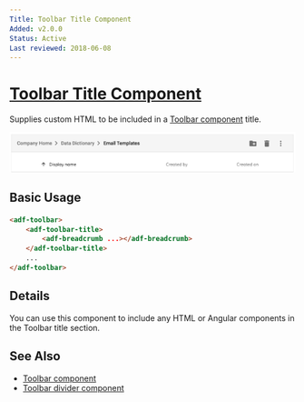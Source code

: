 ```yaml
---
Title: Toolbar Title Component
Added: v2.0.0
Status: Active
Last reviewed: 2018-06-08
---
```


# [Toolbar Title Component](../../../lib/core/toolbar/toolbar-title.component.ts "Defined in toolbar-title.component.ts")

Supplies custom HTML to be included in a [Toolbar component](toolbar.component.md) title.

![](../../docassets/images/adf-toolbar-02.png)

## Basic Usage

```html
<adf-toolbar>
    <adf-toolbar-title>
        <adf-breadcrumb ...></adf-breadcrumb>
    </adf-toolbar-title>
    ...
</adf-toolbar>
```

## Details

You can use this component to include any HTML or Angular components in the Toolbar title section.

## See Also

-   [Toolbar component](toolbar.component.md)
-   [Toolbar divider component](toolbar-divider.component.md)

